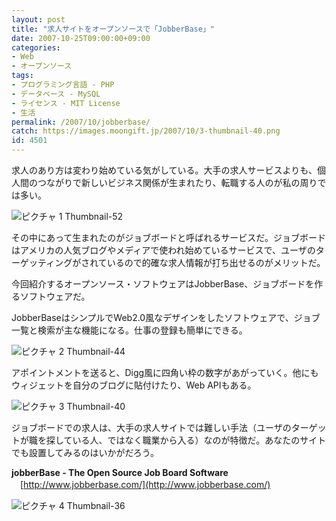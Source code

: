 ```yaml
---
layout: post
title: "求人サイトをオープンソースで「JobberBase」"
date: 2007-10-25T09:00:00+09:00
categories:
- Web
- オープンソース
tags: 
- プログラミング言語 - PHP
- データベース - MySQL
- ライセンス - MIT License
- 生活
permalink: /2007/10/jobberbase/
catch: https://images.moongift.jp/2007/10/3-thumbnail-40.png
id: 4501
---
```

求人のあり方は変わり始めている気がしている。大手の求人サービスよりも、個人間のつながりで新しいビジネス関係が生まれたり、転職する人のが私の周りでは多い。   
  
 ![ピクチャ 1 Thumbnail-52](https://images.moongift.jp/2007/10/1-thumbnail-52.png)  
  
その中にあって生まれたのがジョブボードと呼ばれるサービスだ。ジョブボードはアメリカの人気ブログやメディアで使われ始めているサービスで、ユーザのターゲッティングがされているので的確な求人情報が打ち出せるのがメリットだ。   
  
今回紹介するオープンソース・ソフトウェアはJobberBase、ジョブボードを作るソフトウェアだ。   
<!--more-->  
JobberBaseはシンプルでWeb2.0風なデザインをしたソフトウェアで、ジョブ一覧と検索が主な機能になる。仕事の登録も簡単にできる。   
  
 ![ピクチャ 2 Thumbnail-44](https://images.moongift.jp/2007/10/2-thumbnail-44.png)  
  
アポイントメントを送ると、Digg風に四角い枠の数字があがっていく。他にもウィジェットを自分のブログに貼付けたり、Web APIもある。   
  
 ![ピクチャ 3 Thumbnail-40](https://images.moongift.jp/2007/10/3-thumbnail-40.png)  
  
ジョブボードでの求人は、大手の求人サイトでは難しい手法（ユーザのターゲットが職を探している人、ではなく職業から入る）なのが特徴だ。あなたのサイトでも設置してみるのはいかがだろう。   
  
**jobberBase - The Open Source Job Board Software**   
　[http://www.jobberbase.com/](http://www.jobberbase.com/)  
  
 ![ピクチャ 4 Thumbnail-36](https://images.moongift.jp/2007/10/4-thumbnail-36.png)


